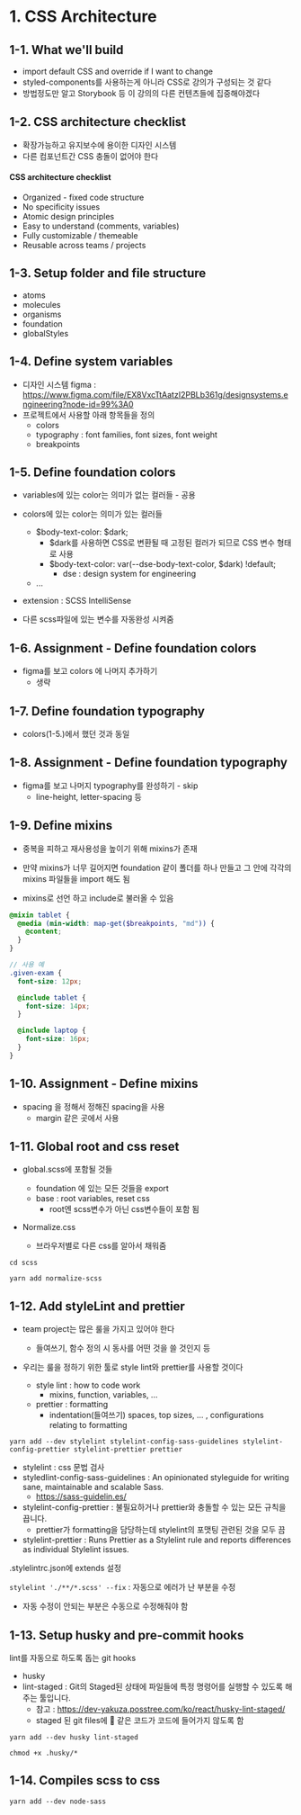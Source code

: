 # 1. CSS Architecture

## 1-1. What we'll build

- import default CSS and override if I want to change
- styled-components를 사용하는게 아니라 CSS로 강의가 구성되는 것 같다
- 방법정도만 알고 Storybook 등 이 강의의 다른 컨텐츠들에 집중해야겠다

## 1-2. CSS architecture checklist

- 확장가능하고 유지보수에 용이한 디자인 시스템
- 다른 컴포넌트간 CSS 충돌이 없어야 한다

#### CSS architecture checklist

- Organized - fixed code structure
- No specificity issues
- Atomic design principles
- Easy to understand (comments, variables)
- Fully customizable / themeable
- Reusable across teams / projects

## 1-3. Setup folder and file structure

- atoms
- molecules
- organisms
- foundation
- globalStyles

## 1-4. Define system variables

- 디자인 시스템 figma : https://www.figma.com/file/EX8VxcTtAatzI2PBLb361g/designsystems.engineering?node-id=99%3A0
- 프로젝트에서 사용할 아래 항목들을 정의
  - colors
  - typography : font families, font sizes, font weight
  - breakpoints

## 1-5. Define foundation colors

- variables에 있는 color는 의미가 없는 컬러들 - 공용
- colors에 있는 color는 의미가 있는 컬러들

  - $body-text-color: $dark;
    - $dark를 사용하면 CSS로 변환될 때 고정된 컬러가 되므로 CSS 변수 형태로 사용
    - $body-text-color: var(--dse-body-text-color, $dark) !default;
      - dse : design system for engineering
  - ...

- extension : SCSS IntelliSense
- 다른 scss파일에 있는 변수를 자동완성 시켜줌

## 1-6. Assignment - Define foundation colors

- figma를 보고 colors 에 나머지 추가하기
  - 생략

## 1-7. Define foundation typography

- colors(1-5.)에서 했던 것과 동일

## 1-8. Assignment - Define foundation typography

- figma를 보고 나머지 typography를 완성하기 - skip
  - line-height, letter-spacing 등

## 1-9. Define mixins

- 중복을 피하고 재사용성을 높이기 위해 mixins가 존재
- 만약 mixins가 너무 길어지면 foundation 같이 폴더를 하나 만들고 그 안에 각각의 mixins 파일들을 import 해도 됨

- mixins로 선언 하고 include로 불러올 수 있음

```scss
@mixin tablet {
  @media (min-width: map-get($breakpoints, "md")) {
    @content;
  }
}

// 사용 예
.given-exam {
  font-size: 12px;

  @include tablet {
    font-size: 14px;
  }

  @include laptop {
    font-size: 16px;
  }
}
```

## 1-10. Assignment - Define mixins

- spacing 을 정해서 정해진 spacing을 사용
  - margin 같은 곳에서 사용

## 1-11. Global root and css reset

- global.scss에 포함될 것들

  - foundation 에 있는 모든 것들을 export
  - base : root variables, reset css
    - root엔 scss변수가 아닌 css변수들이 포함 됨

- Normalize.css
  - 브라우저별로 다른 css를 알아서 채워줌

`cd scss`

`yarn add normalize-scss`

## 1-12. Add styleLint and prettier

- team project는 많은 룰을 가지고 있어야 한다

  - 들여쓰기, 함수 정의 시 동사를 어떤 것을 쓸 것인지 등

- 우리는 룰을 정하기 위한 툴로 style lint와 prettier를 사용할 것이다
  - style lint : how to code work
    - mixins, function, variables, ...
  - prettier : formatting
    - indentation(들여쓰기) spaces, top sizes, ... , configurations relating to formatting

`yarn add --dev stylelint stylelint-config-sass-guidelines stylelint-config-prettier stylelint-prettier prettier`

- stylelint : css 문법 검사
- styledlint-config-sass-guidelines : An opinionated styleguide for writing sane, maintainable and scalable Sass.
  - https://sass-guidelin.es/
- stylelint-config-prettier : 불필요하거나 prettier와 충돌할 수 있는 모든 규칙을 끕니다.
  - prettier가 formatting을 담당하는데 stylelint의 포맷팅 관련된 것을 모두 끔
- stylelint-prettier : Runs Prettier as a Stylelint rule and reports differences as individual Stylelint issues.

.stylelintrc.json에 extends 설정

`stylelint './**/*.scss' --fix` : 자동으로 에러가 난 부분을 수정

- 자동 수정이 안되는 부분은 수동으로 수정해줘야 함

## 1-13. Setup husky and pre-commit hooks

lint를 자동으로 하도록 돕는 git hooks

- husky
- lint-staged : Git의 Staged된 상태에 파일들에 특정 명령어를 실행할 수 있도록 해주는 툴입니다.
  - 참고 : https://dev-yakuza.posstree.com/ko/react/husky-lint-staged/
  - staged 된 git files에 💩 같은 코드가 코드에 들어가지 않도록 함

`yarn add --dev husky lint-staged`

`chmod +x .husky/*`

## 1-14. Compiles scss to css

`yarn add --dev node-sass`
